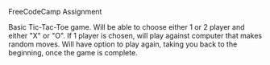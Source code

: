 FreeCodeCamp Assignment

Basic Tic-Tac-Toe game. Will be able to choose either 1 or 2 player and either "X" or "O". If 1 player is chosen, will play against computer that makes random moves. Will have option to play again, taking you back to the beginning, once the game is complete. 
